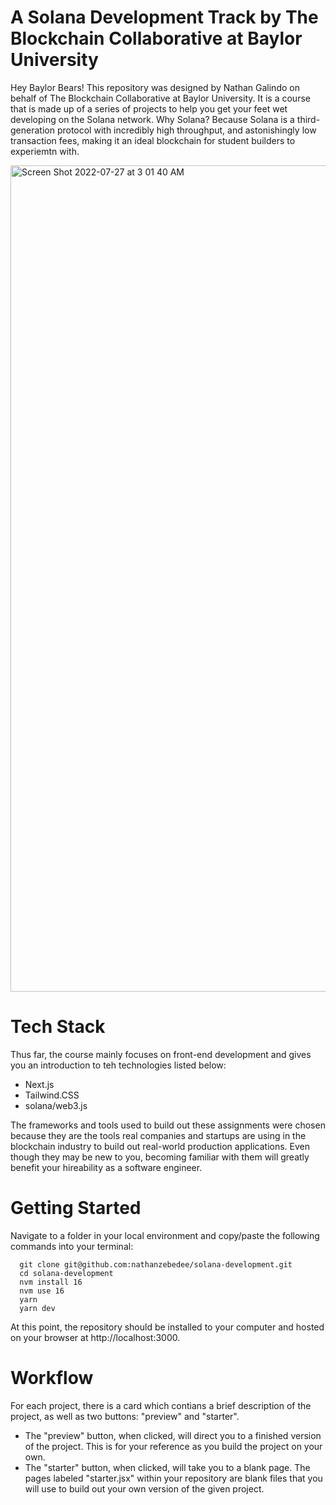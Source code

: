 # A Solana Development Track by The Blockchain Collaborative at Baylor University

Hey Baylor Bears! This repository was designed by Nathan Galindo on behalf of The Blockchain Collaborative at Baylor University. It is a course that is made up of a series of projects to help you get your feet wet developing on the Solana network. Why Solana? Because Solana is a third-generation protocol with incredibly high throughput, and astonishingly low transaction fees, making it an ideal blockchain for student builders to experiemtn with.

<img width="1322" alt="Screen Shot 2022-07-27 at 3 01 40 AM" src="https://user-images.githubusercontent.com/85138723/181194513-e07bbc2a-97df-48ad-9194-fc8c2bd8cf39.png">

# Tech Stack

Thus far, the course mainly focuses on front-end development and gives you an introduction to teh technologies listed below:

- Next.js
- Tailwind.CSS
- solana/web3.js

The frameworks and tools used to build out these assignments were chosen because they are the tools real companies and startups are using in the blockchain industry to build out real-world production applications. Even though they may be new to you, becoming familiar with them will greatly benefit your hireability as a software engineer.

# Getting Started
Navigate to a folder in your local environment and copy/paste the following commands into your terminal:
```
  git clone git@github.com:nathanzebedee/solana-development.git
  cd solana-development
  nvm install 16
  nvm use 16
  yarn
  yarn dev
```
At this point, the repository should be installed to your computer and hosted on your browser at http://localhost:3000.

# Workflow
For each project, there is a card which contians a brief description of the project, as well as two buttons: "preview" and "starter". 
* The "preview" button, when clicked, will direct you to a finished version of the project. This is for your reference as you build the project on your own. 
* The "starter" button, when clicked, will take you to a blank page. The pages labeled "starter.jsx" within your repository are blank files that you will use to build out your own version of the given project.
